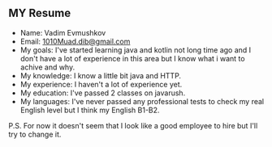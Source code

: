 ## MY Resume

- Name: Vadim Evmushkov
- Email: 1010Muad.dib@gmail.com
- My goals: I've started learning java and kotlin not long time ago and I don't have a lot of experience in this area but I know what i want to achive and why.
- My knowledge: I know a little bit java and HTTP.
- My experience: I haven't a lot of experience yet. 
- My education: I've passed 2 classes on javarush.
- My languages: I've never passed any professional tests to check my real English level but I think my English B1-B2.

P.S. For now it doesn't seem that I look like a good employee to hire but I'll try to change it.
